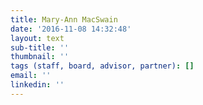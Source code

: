 ```yaml
---
title: Mary-Ann MacSwain
date: '2016-11-08 14:32:48'
layout: text
sub-title: ''
thumbnail: ''
tags (staff, board, advisor, partner): []
email: ''
linkedin: ''
---
```

